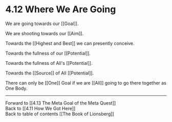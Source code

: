 # 4.12 Where We Are Going

We are going towards our [[Goal]].  

We are shooting towards our [[Aim]].  

Towards the [[Highest and Best]] we can presently conceive. 

Towards the fullness of our [[Potential]]. 

Towards the fullness of All's [[Potential]]. 

Towards the [[Source]] of All [[Potential]]. 

There can only be [[One]] Goal if we are [[All]] going to go there together as One Body.  

___

Forward to [[4.13 The Meta Goal of the Meta Quest]]  
Back to [[4.11 How We Got Here]]  
Back to table of contents [[The Book of Lionsberg]]  